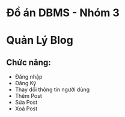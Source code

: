 # Đồ án DBMS - Nhóm 3
# Quản Lý Blog

## Chức năng:
- Đăng nhập
- Đăng Ký
- Thay đổi thông tin người dùng
- Thêm Post
- Sửa Post
- Xoá Post
